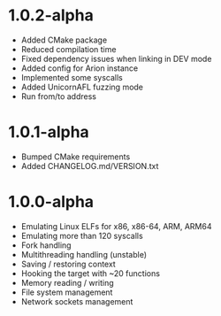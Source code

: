 # 1.0.2-alpha
- Added CMake package
- Reduced compilation time
- Fixed dependency issues when linking in DEV mode
- Added config for Arion instance
- Implemented some syscalls
- Added UnicornAFL fuzzing mode
- Run from/to address

# 1.0.1-alpha
- Bumped CMake requirements
- Added CHANGELOG.md/VERSION.txt

# 1.0.0-alpha
- Emulating Linux ELFs for x86, x86-64, ARM, ARM64
- Emulating more than 120 syscalls
- Fork handling
- Multithreading handling (unstable)
- Saving / restoring context
- Hooking the target with ~20 functions
- Memory reading / writing
- File system management
- Network sockets management
